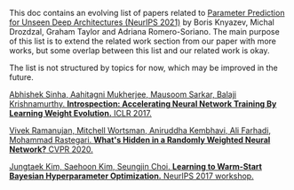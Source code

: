 This doc contains an evolving list of papers related to [Parameter Prediction for Unseen Deep Architectures (NeurIPS 2021)](https://arxiv.org/abs/2110.13100) by Boris Knyazev, Michal Drozdzal, Graham Taylor and Adriana Romero-Soriano.
The main purpose of this list is to extend the related work section from our paper with more works, but some overlap between this list and our related work is okay.

The list is not structured by topics for now, which may be improved in the future.


[Abhishek Sinha, Aahitagni Mukherjee, Mausoom Sarkar, Balaji Krishnamurthy. **Introspection: Accelerating Neural Network Training By Learning Weight Evolution.** ICLR 2017.](https://openreview.net/forum?id=Hkg8bDqee)

[Vivek Ramanujan, Mitchell Wortsman, Aniruddha Kembhavi, Ali Farhadi, Mohammad Rastegari. **What's Hidden in a Randomly Weighted Neural Network?** CVPR 2020.](https://arxiv.org/abs/1911.13299)

[Jungtaek Kim, Saehoon Kim, Seungjin Choi. **Learning to Warm-Start Bayesian Hyperparameter Optimization.** NeurIPS 2017 workshop.](https://arxiv.org/abs/1710.06219)
